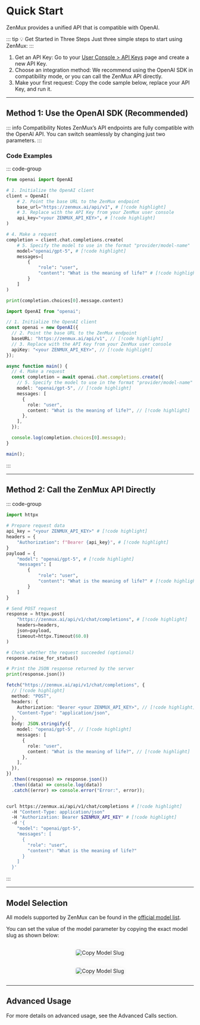 # Quick Start

ZenMux provides a unified API that is compatible with OpenAI.

::: tip 💡 Get Started in Three Steps
Just three simple steps to start using ZenMux:
:::

1. Get an API Key: Go to your [User Console > API Keys](https://zenmux.ai/settings/keys) page and create a new API Key.
2. Choose an integration method: We recommend using the OpenAI SDK in compatibility mode, or you can call the ZenMux API directly.
3. Make your first request: Copy the code sample below, replace your API Key, and run it.

---

## Method 1: Use the OpenAI SDK (Recommended)

::: info Compatibility Notes
ZenMux’s API endpoints are fully compatible with the OpenAI API. You can switch seamlessly by changing just two parameters.
:::

### Code Examples

::: code-group

```python [Python]
from openai import OpenAI

# 1. Initialize the OpenAI client
client = OpenAI(
    # 2. Point the base URL to the ZenMux endpoint
    base_url="https://zenmux.ai/api/v1", # [!code highlight]
    # 3. Replace with the API Key from your ZenMux user console
    api_key="<your ZENMUX_API_KEY>", # [!code highlight]
)

# 4. Make a request
completion = client.chat.completions.create(
    # 5. Specify the model to use in the format "provider/model-name"
    model="openai/gpt-5", # [!code highlight]
    messages=[
        {
            "role": "user",
            "content": "What is the meaning of life?" # [!code highlight]
        }
    ]
)

print(completion.choices[0].message.content)
```

```ts [TypeScript]
import OpenAI from "openai";

// 1. Initialize the OpenAI client
const openai = new OpenAI({
  // 2. Point the base URL to the ZenMux endpoint
  baseURL: "https://zenmux.ai/api/v1", // [!code highlight]
  // 3. Replace with the API Key from your ZenMux user console
  apiKey: "<your ZENMUX_API_KEY>", // [!code highlight]
});

async function main() {
  // 4. Make a request
  const completion = await openai.chat.completions.create({
    // 5. Specify the model to use in the format "provider/model-name"
    model: "openai/gpt-5", // [!code highlight]
    messages: [
      {
        role: "user",
        content: "What is the meaning of life?", // [!code highlight]
      },
    ],
  });

  console.log(completion.choices[0].message);
}

main();
```

:::

---

## Method 2: Call the ZenMux API Directly

::: code-group

```python [Python (httpx)]
import httpx

# Prepare request data
api_key = "<your ZENMUX_API_KEY>" # [!code highlight]
headers = {
    "Authorization": f"Bearer {api_key}", # [!code highlight]
}
payload = {
    "model": "openai/gpt-5", # [!code highlight]
    "messages": [
        {
            "role": "user",
            "content": "What is the meaning of life?" # [!code highlight]
        }
    ]
}

# Send POST request
response = httpx.post(
    "https://zenmux.ai/api/v1/chat/completions", # [!code highlight]
    headers=headers,
    json=payload,
    timeout=httpx.Timeout(60.0)
)

# Check whether the request succeeded (optional)
response.raise_for_status()

# Print the JSON response returned by the server
print(response.json())
```

```typescript [TypeScript (fetch)]
fetch("https://zenmux.ai/api/v1/chat/completions", {
  // [!code highlight]
  method: "POST",
  headers: {
    Authorization: "Bearer <your ZENMUX_API_KEY>", // [!code highlight]
    "Content-Type": "application/json",
  },
  body: JSON.stringify({
    model: "openai/gpt-5", // [!code highlight]
    messages: [
      {
        role: "user",
        content: "What is the meaning of life?", // [!code highlight]
      },
    ],
  }),
})
  .then((response) => response.json())
  .then((data) => console.log(data))
  .catch((error) => console.error("Error:", error));
```

```bash [Shell (cURL)]

curl https://zenmux.ai/api/v1/chat/completions # [!code highlight]
  -H "Content-Type: application/json"
  -H "Authorization: Bearer $ZENMUX_API_KEY" # [!code highlight]
  -d '{
    "model": "openai/gpt-5",
    "messages": [
      {
        "role": "user",
        "content": "What is the meaning of life?"
      }
    ]
  }'
```

:::

---

## Model Selection

All models supported by ZenMux can be found in the [official model list](https://zenmux.ai/models).

You can set the value of the model parameter by copying the exact model slug as shown below:

<div style="text-align: center;">
  <img src="https://github.com/user-attachments/assets/dbb619aa-9ec4-4be2-8017-9f6c3ebcc36c" 
       alt="Copy Model Slug" 
       style="width: auto; max-width: 400px; border-radius: 4px; box-shadow: 0 2px 8px rgba(0, 0, 0, 0.1); margin: 16px 0;"
       loading="lazy" />
</div>

<div style="text-align: center;">
  <img src="https://github.com/user-attachments/assets/f78ec49e-a91d-49ae-ad4e-66cc7d6b514b" 
       alt="Copy Model Slug" 
       style="width: auto; max-width: 400px; border-radius: 4px; box-shadow: 0 2px 8px rgba(0, 0, 0, 0.1); margin: 16px 0;"
       loading="lazy" />
</div>

---

## Advanced Usage

For more details on advanced usage, see the Advanced Calls section.